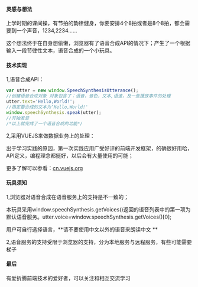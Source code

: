 #### 灵感与想法

上学时期的课间操，有节拍的韵律健身，你要安排4个8拍或者是8个8拍，都会需要到一个声音，1234,2234......

这个想法终于在自身想偷懒，浏览器有了语音合成API的情况下；产生了一个根据输入一段节律性文本，语音合成的一个小玩具。



#### 技术实现

1,语音合成API：

```javascript
var utter = new window.SpeechSynthesisUtterance();
//创建语音合成对象 对象包含了：语音，音色，文本,语速，及一些播放事件的处理
utter.text='Hello,World!';
//指定要合成的文本为‘Hello,World!'
window.speechSynthesis.speak(utter);
//开始发音
/*以上就完成了一个语音合成的功能*/
```

2,采用VUEJS来做数据业务上的处理：

出于学习实践的原因，第一次实践应用广受好评的前端开发框架，的确很好用哈，API定义，编程理念都挺好，以后会有大量使用的可能；

更多了解可以参看：[cn.vuejs.org](cn.vuejs.org)



#### 玩具须知

1,浏览器对语音合成在语音服务上的支持是不一致的；

本玩具采用window.speechSynthesis.getVoices()返回的语音列表中的第一项为默认语音服务。utter.voice=window.speechSynthesis.getVoices()[0];

用户可自行选择语言，**请不要使用中文以外的语音来朗读中文 **

2,语音服务的支持受限于浏览器的支持，分为本地服务与远程服务，有些可能需要梯子



#### 最后

有爱折腾前端技术的爱好者，可以关注和相互交流学习

